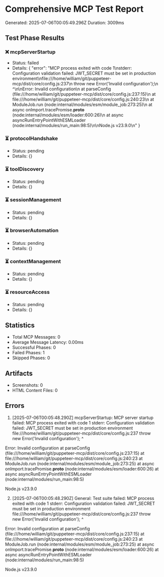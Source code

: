# Comprehensive MCP Test Report

Generated: 2025-07-06T00:05:49.296Z Duration: 3009ms

## Test Phase Results

### ❌ mcpServerStartup

- Status: failed
- Details: { "error": "MCP process exited with code 1\nstderr: Configuration validation failed:
  JWT_SECRET must be set in production
  environment\nfile:///home/william/git/puppeteer-mcp/dist/core/config.js:237\n throw new
  Error('Invalid configuration');\n ^\n\nError: Invalid configuration\n at parseConfig
  (file:///home/william/git/puppeteer-mcp/dist/core/config.js:237:15)\n at
  file:///home/william/git/puppeteer-mcp/dist/core/config.js:240:23\n at ModuleJob.run
  (node:internal/modules/esm/module_job:273:25)\n at async onImport.tracePromise.**proto**
  (node:internal/modules/esm/loader:600:26)\n at async asyncRunEntryPointWithESMLoader
  (node:internal/modules/run_main:98:5)\n\nNode.js v23.9.0\n" }

### ⏳ protocolHandshake

- Status: pending
- Details: {}

### ⏳ toolDiscovery

- Status: pending
- Details: {}

### ⏳ sessionManagement

- Status: pending
- Details: {}

### ⏳ browserAutomation

- Status: pending
- Details: {}

### ⏳ contextManagement

- Status: pending
- Details: {}

### ⏳ resourceAccess

- Status: pending
- Details: {}

## Statistics

- Total MCP Messages: 0
- Average Message Latency: 0.00ms
- Successful Phases: 0
- Failed Phases: 1
- Skipped Phases: 0

## Artifacts

- Screenshots: 0
- HTML Content Files: 0

## Errors

1. [2025-07-06T00:05:48.290Z] mcpServerStartup: MCP server startup failed: MCP process exited with
   code 1 stderr: Configuration validation failed: JWT_SECRET must be set in production environment
   file:///home/william/git/puppeteer-mcp/dist/core/config.js:237 throw new Error('Invalid
   configuration'); ^

Error: Invalid configuration at parseConfig
(file:///home/william/git/puppeteer-mcp/dist/core/config.js:237:15) at
file:///home/william/git/puppeteer-mcp/dist/core/config.js:240:23 at ModuleJob.run
(node:internal/modules/esm/module_job:273:25) at async onImport.tracePromise.**proto**
(node:internal/modules/esm/loader:600:26) at async asyncRunEntryPointWithESMLoader
(node:internal/modules/run_main:98:5)

Node.js v23.9.0

2. [2025-07-06T00:05:48.290Z] General: Test suite failed: MCP process exited with code 1 stderr:
   Configuration validation failed: JWT_SECRET must be set in production environment
   file:///home/william/git/puppeteer-mcp/dist/core/config.js:237 throw new Error('Invalid
   configuration'); ^

Error: Invalid configuration at parseConfig
(file:///home/william/git/puppeteer-mcp/dist/core/config.js:237:15) at
file:///home/william/git/puppeteer-mcp/dist/core/config.js:240:23 at ModuleJob.run
(node:internal/modules/esm/module_job:273:25) at async onImport.tracePromise.**proto**
(node:internal/modules/esm/loader:600:26) at async asyncRunEntryPointWithESMLoader
(node:internal/modules/run_main:98:5)

Node.js v23.9.0
